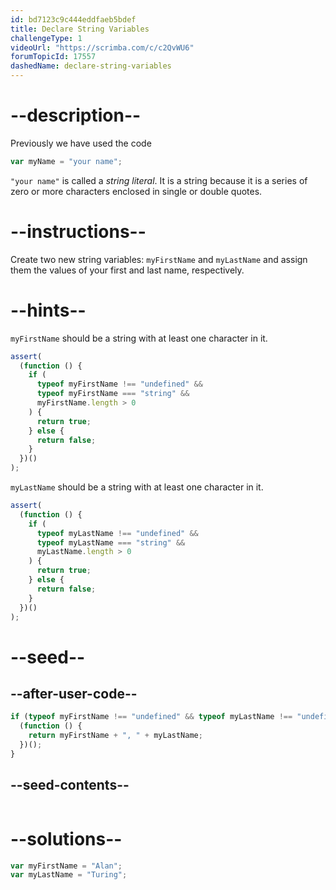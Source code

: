 ```yaml
---
id: bd7123c9c444eddfaeb5bdef
title: Declare String Variables
challengeType: 1
videoUrl: "https://scrimba.com/c/c2QvWU6"
forumTopicId: 17557
dashedName: declare-string-variables
---
```


# --description--

Previously we have used the code

```js
var myName = "your name";
```

`"your name"` is called a <dfn>string</dfn> <dfn>literal</dfn>. It is a string because it is a series of zero or more characters enclosed in single or double quotes.

# --instructions--

Create two new string variables: `myFirstName` and `myLastName` and assign them the values of your first and last name, respectively.

# --hints--

`myFirstName` should be a string with at least one character in it.

```js
assert(
  (function () {
    if (
      typeof myFirstName !== "undefined" &&
      typeof myFirstName === "string" &&
      myFirstName.length > 0
    ) {
      return true;
    } else {
      return false;
    }
  })()
);
```

`myLastName` should be a string with at least one character in it.

```js
assert(
  (function () {
    if (
      typeof myLastName !== "undefined" &&
      typeof myLastName === "string" &&
      myLastName.length > 0
    ) {
      return true;
    } else {
      return false;
    }
  })()
);
```

# --seed--

## --after-user-code--

```js
if (typeof myFirstName !== "undefined" && typeof myLastName !== "undefined") {
  (function () {
    return myFirstName + ", " + myLastName;
  })();
}
```

## --seed-contents--

```js

```

# --solutions--

```js
var myFirstName = "Alan";
var myLastName = "Turing";
```
